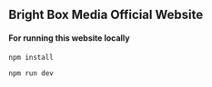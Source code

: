 ## Bright Box Media Official Website

#### For running this website locally

```
npm install

npm run dev
```
